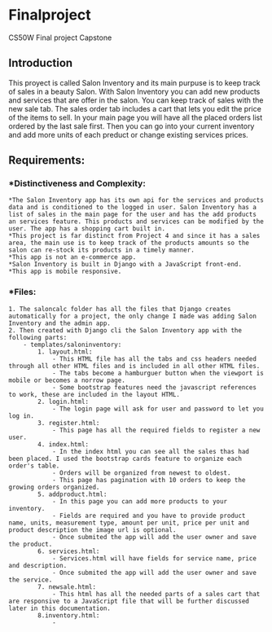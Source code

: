 # Finalproject
CS50W Final project Capstone

## Introduction 
This proyect is called Salon Inventory and its main purpuse is to keep track of sales in a beauty Salon. With Salon Inventory you can add new products and services that are offer in the salon. You can keep track of sales with the new sale tab. The sales order tab includes a cart that lets you edit the price of the items to sell. In your main page you will have all the placed orders list ordered by the last sale first. Then you can go into your current inventory and add more units of each preduct or change existing services prices.

## Requirements: 
### *Distinctiveness and Complexity:

    *The Salon Inventory app has its own api for the services and products data and is conditioned to the logged in user. Salon Inventory has a list of sales in the main page for the user and has the add products an services feature. This products and services can be modified by the user. The app has a shopping cart built in.
    *This project is far distinct from Project 4 and since it has a sales area, the main use is to keep track of the products amounts so the salon can re-stock its products in a timely manner.
    *This app is not an e-commerce app.
    *Salon Inventory is built in Django with a JavaScript front-end.
    *This app is mobile responsive.
    
### *Files:

    1. The saloncalc folder has all the files that Django creates automatically for a project, the only change I made was adding Salon Inventory and the admin app.
    2. Then created with Django cli the Salon Inventory app with the following parts:
        - templates/saloninventory:
            1. layout.html:
                - This HTML file has all the tabs and css headers needed through all other HTML files and is included in all other HTML files.
                - The tabs become a hamburguer button when the viewport is mobile or becomes a norrow page.
                - Some bootstrap features need the javascript references to work, these are included in the layout HTML.
            2. login.html:
                - The login page will ask for user and password to let you log in.
            3. register.html:
                - This page has all the required fields to register a new user.
            4. index.html:
                - In the index html you can see all the sales thas had been placed. I used the bootstrap cards feature to organize each order's table.
                - Orders will be organized from newest to oldest.
                - This page has pagination with 10 orders to keep the growing orders organized.
            5. addproduct.html:
                - In this page you can add more products to your inventory. 
                - Fields are required and you have to provide product name, units, measurement type, amount per unit, price per unit and product description the image url is optional.
                - Once submited the app will add the user owner and save the product.
            6. services.html:
                - Services.html will have fields for service name, price and description.
                - Once submited the app will add the user owner and save the service.
            7. newsale.html:
                - This html has all the needed parts of a sales cart that are responsive to a JavaScript file that will be further discussed later in this documentation.
            8.inventory.html:
                - 
